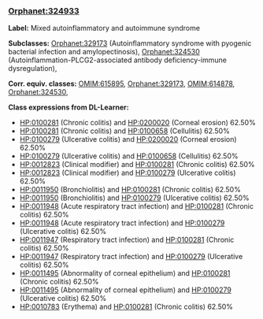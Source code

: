 
### [Orphanet:324933](http://www.orpha.net/ORDO/Orphanet_324933)
**Label:** Mixed autoinflammatory and autoimmune syndrome

**Subclasses:** [Orphanet:329173](http://www.orpha.net/ORDO/Orphanet_329173) (Autoinflammatory syndrome with pyogenic bacterial infection and amylopectinosis), [Orphanet:324530](http://www.orpha.net/ORDO/Orphanet_324530) (Autoinflammation-PLCG2-associated antibody deficiency-immune dysregulation), 

**Corr. equiv. classes:** [OMIM:615895](http://purl.obolibrary.org/obo/OMIM_615895), [Orphanet:329173](http://www.orpha.net/ORDO/Orphanet_329173), [OMIM:614878](http://purl.obolibrary.org/obo/OMIM_614878), [Orphanet:324530](http://www.orpha.net/ORDO/Orphanet_324530), 

**Class expressions from DL-Learner:**

- [HP:0100281](http://purl.obolibrary.org/obo/HP_0100281) (Chronic colitis) and [HP:0200020](http://purl.obolibrary.org/obo/HP_0200020) (Corneal erosion) 62.50%
- [HP:0100281](http://purl.obolibrary.org/obo/HP_0100281) (Chronic colitis) and [HP:0100658](http://purl.obolibrary.org/obo/HP_0100658) (Cellulitis) 62.50%
- [HP:0100279](http://purl.obolibrary.org/obo/HP_0100279) (Ulcerative colitis) and [HP:0200020](http://purl.obolibrary.org/obo/HP_0200020) (Corneal erosion) 62.50%
- [HP:0100279](http://purl.obolibrary.org/obo/HP_0100279) (Ulcerative colitis) and [HP:0100658](http://purl.obolibrary.org/obo/HP_0100658) (Cellulitis) 62.50%
- [HP:0012823](http://purl.obolibrary.org/obo/HP_0012823) (Clinical modifier) and [HP:0100281](http://purl.obolibrary.org/obo/HP_0100281) (Chronic colitis) 62.50%
- [HP:0012823](http://purl.obolibrary.org/obo/HP_0012823) (Clinical modifier) and [HP:0100279](http://purl.obolibrary.org/obo/HP_0100279) (Ulcerative colitis) 62.50%
- [HP:0011950](http://purl.obolibrary.org/obo/HP_0011950) (Bronchiolitis) and [HP:0100281](http://purl.obolibrary.org/obo/HP_0100281) (Chronic colitis) 62.50%
- [HP:0011950](http://purl.obolibrary.org/obo/HP_0011950) (Bronchiolitis) and [HP:0100279](http://purl.obolibrary.org/obo/HP_0100279) (Ulcerative colitis) 62.50%
- [HP:0011948](http://purl.obolibrary.org/obo/HP_0011948) (Acute respiratory tract infection) and [HP:0100281](http://purl.obolibrary.org/obo/HP_0100281) (Chronic colitis) 62.50%
- [HP:0011948](http://purl.obolibrary.org/obo/HP_0011948) (Acute respiratory tract infection) and [HP:0100279](http://purl.obolibrary.org/obo/HP_0100279) (Ulcerative colitis) 62.50%
- [HP:0011947](http://purl.obolibrary.org/obo/HP_0011947) (Respiratory tract infection) and [HP:0100281](http://purl.obolibrary.org/obo/HP_0100281) (Chronic colitis) 62.50%
- [HP:0011947](http://purl.obolibrary.org/obo/HP_0011947) (Respiratory tract infection) and [HP:0100279](http://purl.obolibrary.org/obo/HP_0100279) (Ulcerative colitis) 62.50%
- [HP:0011495](http://purl.obolibrary.org/obo/HP_0011495) (Abnormality of corneal epithelium) and [HP:0100281](http://purl.obolibrary.org/obo/HP_0100281) (Chronic colitis) 62.50%
- [HP:0011495](http://purl.obolibrary.org/obo/HP_0011495) (Abnormality of corneal epithelium) and [HP:0100279](http://purl.obolibrary.org/obo/HP_0100279) (Ulcerative colitis) 62.50%
- [HP:0010783](http://purl.obolibrary.org/obo/HP_0010783) (Erythema) and [HP:0100281](http://purl.obolibrary.org/obo/HP_0100281) (Chronic colitis) 62.50%


